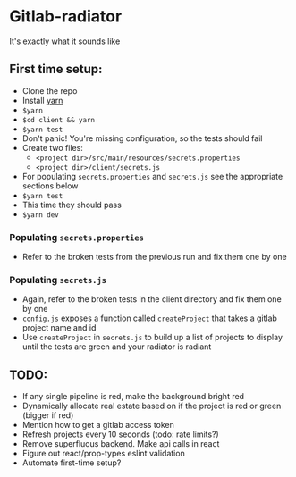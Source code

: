 # Gitlab-radiator

It's exactly what it sounds like

## First time setup:
* Clone the repo
* Install [yarn](https://yarnpkg.com/en/)
* `$yarn`
* `$cd client && yarn`
* `$yarn test`
* Don't panic! You're missing configuration, so the tests should fail
* Create two files:
  * `<project dir>/src/main/resources/secrets.properties`
  * `<project dir>/client/secrets.js`
* For populating `secrets.properties` and `secrets.js` see the appropriate sections below
* `$yarn test`
* This time they should pass
* `$yarn dev`

### Populating `secrets.properties`
* Refer to the broken tests from the previous run and fix them one by one

### Populating `secrets.js`
* Again, refer to the broken tests in the client directory and fix them one by one
* `config.js` exposes a function called `createProject` that takes a gitlab project name and id
* Use `createProject` in `secrets.js` to build up a list of projects to display until the tests are green and your radiator is radiant

## TODO:
* If any single pipeline is red, make the background bright red
* Dynamically allocate real estate based on if the project is red or green (bigger if red)
* Mention how to get a gitlab access token
* Refresh projects every 10 seconds (todo: rate limits?)
* Remove superfluous backend. Make api calls in react
* Figure out react/prop-types eslint validation
* Automate first-time setup?
